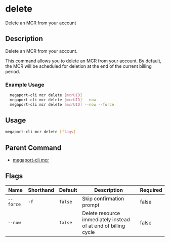 # delete

Delete an MCR from your account

## Description

Delete an MCR from your account.

This command allows you to delete an MCR from your account. By default, the MCR will be scheduled for deletion at the end of the current billing period.

### Example Usage

```sh
  megaport-cli mcr delete [mcrUID]
  megaport-cli mcr delete [mcrUID] --now
  megaport-cli mcr delete [mcrUID] --now --force
```

## Usage

```sh
megaport-cli mcr delete [flags]
```


## Parent Command

* [megaport-cli mcr](megaport-cli_mcr.md)
## Flags

| Name | Shorthand | Default | Description | Required |
|------|-----------|---------|-------------|----------|
| `--force` | `-f` | `false` | Skip confirmation prompt | false |
| `--now` |  | `false` | Delete resource immediately instead of at end of billing cycle | false |

